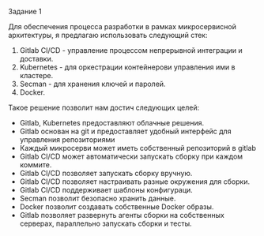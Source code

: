 Задание 1

Для обеспечения процесса разработки в рамках микросервисной архитектуры, я предлагаю использовать следующий стек:
1. Gitlab CI/CD - управление процессом непрерывной интеграции и доставки.
2. Kubernetes - для оркестрации контейнерови управления ими в кластере.
3. Secman - для хранения ключей и паролей.
4. Docker.

Такое решение позволит нам достич следующих целей:
- Gitlab, Kubernetes предоставляют облачные решения.
- Gitlab основан на git и предоставляет удобный интерфейс для управления репозиториями
- Каждый микросерви может иметь собственный репозиторий в gitlab
- Gitlab CI/CD может автоматически запускать сборку при каждом коммите.
- Gitlab CI/CD позволяет запускать сборку вручную.
- Gitlab CI/CD позволяет настраивать разные окружения для сборки.
- Gitlab CI/CD поддерживает шаблоны конфигураци.
- Secman позволит безопасно хранить данные.
- Docker позволит создавать собственные Docker образы.
- Gitlab позволяет развернуть агенты сборки на собственных серверах, параллельно запускать сборки и тесты.
